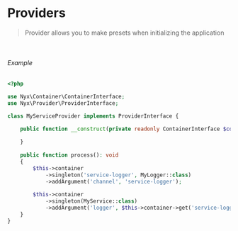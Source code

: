 # Providers

> Provider allows you to make presets when initializing the application

<br>

###### Example

```php
<?php 

use Nyx\Container\ContainerInterface;
use Nyx\Provider\ProviderInterface;

class MyServiceProvider implements ProviderInterface {

    public function __construct(private readonly ContainerInterface $container) {
    
    }
    
    public function process(): void
    {
        $this->container
            ->singleton('service-logger', MyLogger::class)
            ->addArgument('channel', 'service-logger');
            
        $this->container
            ->singleton(MyService::class)
            ->addArgument('logger', $this->container->get('service-logger'));
    }
}
```
